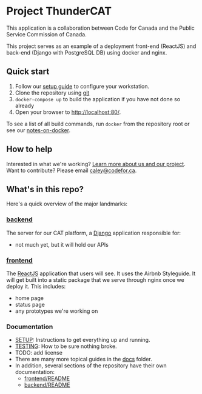 # Project ThunderCAT

This application is a collaboration between Code for Canada and the Public Service Commission of Canada.

This project serves as an example of a deployment front-end (ReactJS) and back-end (Django with PostgreSQL DB) using docker and nginx.

## Quick start

1. Follow our [setup guide](./SETUP.md) to configure your workstation.
2. Clone the repository using [git](./doc/contributing-with-git.md)
3. `docker-compose up` to build the application if you have not done so already
4. Open your browser to [http://localhost:80/](http://localhost:80/).

To see a list of all build commands, run `docker` from the repository root or see our [notes-on-docker](./docs/notes-on-docker.md).

## How to help

Interested in what we're working? [Learn more about us and our project](https://medium.com/code-for-canada/inboxing-clever-db6a334dda7d).
Want to contribute? Please email caley@codefor.ca.

## What's in this repo?
Here's a quick overview of the major landmarks:

### [backend](./backend)

The server for our CAT platform, a [Django](https://www.djangoproject.com/) application responsible for:

* not much yet, but it will hold our APIs

### [frontend](./frontend)

The [ReactJS](https://reactjs.org/) application that users will see. It uses the Airbnb Styleguide. It will get built into a static package that we serve through nginx once we deploy it.
This includes:
* home page
* status page
* any prototypes we're working on

### Documentation

* [SETUP](./SETUP.md): Instructions to get everything up and running.
* [TESTING](./TESTING.md): How to be sure nothing broke.
* TODO: add license
* There are many more topical guides in the [docs](./docs) folder.
* In addition, several sections of the repository have their own documentation:
  * [frontend/README](./frontend/README.md)
  * [backend/README](./backend/README.md)

